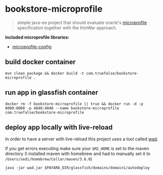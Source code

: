 # bookstore-microprofile
> simple java-ee project that should evaluate oracle's [microprofile](https://microprofile.io/) specification together with the thinWar approach.

**included microprofile libraries:**
* [microprofile-config](https://microprofile.io/project/eclipse/microprofile-config)

## build docker container
```
mvn clean package && docker build -t com.truefalse/bookstore-microprofile .
```

## run app in glassfish container
```
docker rm -f bookstore-microprofile || true && docker run -d -p 8080:8080 -p 4848:4848 --name bookstore-microprofile com.truefalse/bookstore-microprofile 
```

## deploy app locally with live-reload
In order to have a server with live-reload this project uses a tool called [wad](https://github.com/AdamBien/wad).

If you get errors executing make sure your `$M2_HOME` is set to the maven directory (I installed maven with homebrew and had to manually set it to `/Users/sedi/homebrew/Cellar/maven/3.6.0`)

```
java -jar wad.jar $PAYARA_DIR/glassfish/domains/domain1/autodeploy
```